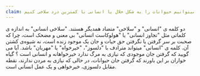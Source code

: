 ```yaml
---
claim: میتوانیم حیوانات را به شکل حلال یا انسانی با کمترین درد سلاخی کنیم
---
```

دو کلمه ی "انسانی" و "سلاخی" متضاد همدیگر هستند. "سلاخی انسانی" به اندازه ی کلماتی مثل "تجاوز انسانی" یا "هولوکاست انسانی" بی معنی و مضحک است، چرا که صحبت بر سر گرفتن یا نگرفتن حق حیات و جان یک موجود زنده است، نه شیوه‌ی کشتن آن. کلمه ی "انسانی" میتواند مترادف با "دلسوز"، "خیرخواه" یا "مهربان" باشد.
آیا می گویید که گرفتن جان موجودی که نیازی به مرگ ندارد خیرخواهانه و انسانی است ؟ گیاه خواران بر این باورند که گرفتن جان حیوانات، در حالی که نیازی به مردن ندارند، نقطه مقابل دلسوزی، خیرخواهی و یک عمل انسانی است.
